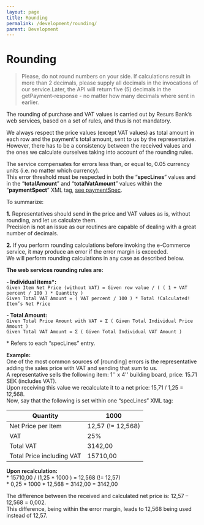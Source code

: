 ```yaml
---
layout: page
title: Rounding
permalink: /development/rounding/
parent: Development
---
```



# Rounding 
> Please, do not round numbers on your side. If calculations result in
> more than 2 decimals, please supply all decimals in the invocations of
> our service.Later, the API will return five (5) decimals in the
> getPayment-response - no matter how many decimals where sent in
> earlier.

The rounding of purchase and VAT values is carried out by Resurs Bank’s
web services, based on a set of rules, and thus is not mandatory.

We always respect the price values (except VAT values) as total amount
in each row and the payment's total amount, sent to us by the
representative.  
However, there has to be a consistency between the received values and
the ones we calculate ourselves taking into account of the rounding
rules.

The service compensates for errors less than, or equal to, 0.05 currency
units (i.e. no matter which currency).  
This error threshold must be respected in both the “**specLines**”
values and in the “**totalAmount**” and “**totalVatAmount**” values
within the “**paymentSpect**” XML tag, [see paymentSpec](paymentspec).

To summarize:  

**1.** Representatives should send in the price and VAT values as is,
without rounding, and let us calculate them.  
Precision is not an issue as our routines are capable of dealing with a
great number of decimals.

**2.** If you perform rounding calculations before invoking the
e-Commerce service, it may produce an error if the error margin is
exceeded.  
We will perform rounding calculations in any case as described below.  

**The web services rounding rules are:**

**- Individual items\*:**  
`Given Item Net Price (without VAT) = Given row value / ( ( 1 + VAT percent / 100 ) * Quantity )`  
`Given Total VAT Amount = ( VAT percent / 100 ) * Total !Calculated! Item’s Net Price`  

**- Total Amount:**  
`Given Total Price Amount with VAT = Σ ( Given Total Individual Price Amount )`  
`Given Total VAT Amount = Σ ( Given Total Individual VAT Amount )`  

\* Refers to each “specLines” entry.

**Example:**  
One of the most common sources of \[rounding\] errors is the
representative adding the sales price with VAT and sending that sum to
us.  
A representative sells the following item: 1'' x 4'' building board,
price: 15.71 SEK (includes VAT).  
Upon receiving this value we recalculate it to a net price: 15,71 / 1,25
= 12,568.  
Now, say that the following is set within one “specLines” XML tag:  

| Quantity                  | 1000              |
|---------------------------|-------------------|
| Net Price per Item        | 12,57 (!= 12,568) |
| VAT                       |  25%              |
| Total VAT                 |  3142,00          |
| Total Price including VAT | 15710,00          |

**Upon recalculation:**  
\* 15710,00 / (1,25 \* 1000 ) = 12,568 (!= 12,57)  
\* 0,25 \* 1000 \* 12,568 = 3142,00 = 3142,00

The difference between the received and calculated net price is:  12,57
– 12,568 = 0,002.  
This difference, being within the error margin, leads to 12,568 being
used instead of 12,57. 

